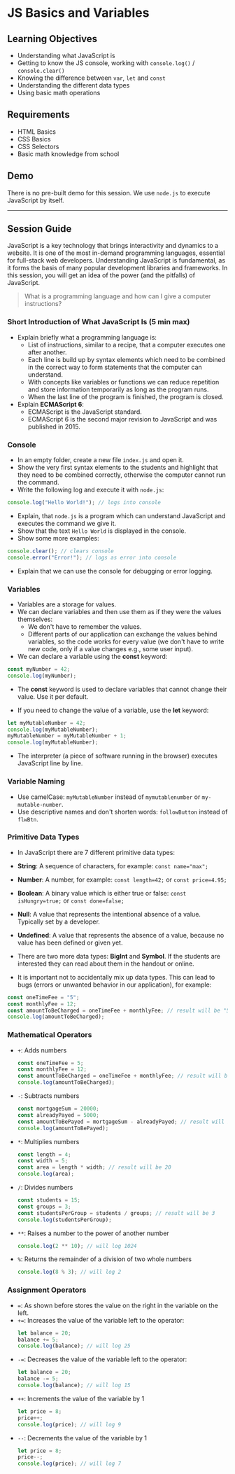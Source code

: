 # JS Basics and Variables

## Learning Objectives

- Understanding what JavaScript is
- Getting to know the JS console, working with `console.log()` / `console.clear()`
- Knowing the difference between `var`, `let` and `const`
- Understanding the different data types
- Using basic math operations

## Requirements

- HTML Basics
- CSS Basics
- CSS Selectors
- Basic math knowledge from school

## Demo

There is no pre-built demo for this session. We use `node.js` to execute JavaScript by itself.

---

## Session Guide

JavaScript is a key technology that brings interactivity and dynamics to a website. It is one of the most in-demand programming languages, essential for full-stack web developers. Understanding JavaScript is fundamental, as it forms the basis of many popular development libraries and frameworks. In this session, you will get an idea of the power (and the pitfalls) of JavaScript.

> What is a programming language and how can I give a computer instructions?

### Short Introduction of What JavaScript Is (5 min max)

- Explain briefly what a programming language is:
  - List of instructions, similar to a recipe, that a computer executes one after another.
  - Each line is build up by syntax elements which need to be combined in the correct way to form statements that the computer can understand.
  - With concepts like variables or functions we can reduce repetition and store information temporarily as long as the program runs.
  - When the last line of the program is finished, the program is closed.
- Explain **ECMAScript 6**:
  - ECMAScript is the JavaScript standard.
  - ECMAScript 6 is the second major revision to JavaScript and was published in 2015.

### Console

- In an empty folder, create a new file `index.js` and open it.
- Show the very first syntax elements to the students and highlight that they need to be combined correctly, otherwise the computer cannot run the command.
- Write the following log and execute it with `node.js`:

```js
console.log("Hello World!"); // logs into console
```

- Explain, that `node.js` is a program which can understand JavaScript and executes the command we give it.
- Show that the text `Hello World` is displayed in the console.
- Show some more examples:

```js
console.clear(); // clears console
console.error("Error!"); // logs as error into console
```

- Explain that we can use the console for debugging or error logging.

### Variables

- Variables are a storage for values.
- We can declare variables and then use them as if they were the values themselves:
  - We don't have to remember the values.
  - Different parts of our application can exchange the values behind variables, so the code works for every value (we don't have to write new code, only if a value changes e.g., some user input).
- We can declare a variable using the **const** keyword:

```js
const myNumber = 42;
console.log(myNumber);
```

- The **const** keyword is used to declare variables that cannot change their value. Use it per default.

- If you need to change the value of a variable, use the **let** keyword:

```js
let myMutableNumber = 42;
console.log(myMutableNumber);
myMutableNumber = myMutableNumber + 1;
console.log(myMutableNumber);
```

- The interpreter (a piece of software running in the browser) executes JavaScript line by line.

### Variable Naming

- Use camelCase: `myMutableNumber` instead of `mymutablenumber` or `my-mutable-number`.
- Use descriptive names and don't shorten words: `followButton` instead of `flwBtn`.

### Primitive Data Types

- In JavaScript there are 7 different primitive data types:

- **String**: A sequence of characters, for example: `const name="max";`
- **Number**: A number, for example: `const length=42;` or `const price=4.95;`
- **Boolean**: A binary value which is either true or false: `const isHungry=true;` or `const done=false;`
- **Null**: A value that represents the intentional absence of a value. Typically set by a developer.
- **Undefined**: A value that represents the absence of a value, because no value has been defined or given yet.

- There are two more data types: **BigInt** and **Symbol**. If the students are interested they can read about them in the handout or online.

- It is important not to accidentally mix up data types. This can lead to bugs (errors or unwanted behavior in our application), for example:

```js
const oneTimeFee = "5";
const monthlyFee = 12;
const amountToBeCharged = oneTimeFee + monthlyFee; // result will be "512"
console.log(amountToBeCharged);
```

### Mathematical Operators

- `+`: Adds numbers
  ```js
  const oneTimeFee = 5;
  const monthlyFee = 12;
  const amountToBeCharged = oneTimeFee + monthlyFee; // result will be 17
  console.log(amountToBeCharged);
  ```
- `-`: Subtracts numbers
  ```js
  const mortgageSum = 20000;
  const alreadyPayed = 5000;
  const amountToBePayed = mortgageSum - alreadyPayed; // result will be 15000
  console.log(amountToBePayed);
  ```
- `*`: Multiplies numbers
  ```js
  const length = 4;
  const width = 5;
  const area = length * width; // result will be 20
  console.log(area);
  ```
- `/`: Divides numbers
  ```js
  const students = 15;
  const groups = 3;
  const studentsPerGroup = students / groups; // result will be 3
  console.log(studentsPerGroup);
  ```
- `**`: Raises a number to the power of another number
  ```js
  console.log(2 ** 10); // will log 1024
  ```
- `%`: Returns the remainder of a division of two whole numbers
  ```js
  console.log(8 % 3); // will log 2
  ```

### Assignment Operators

- `=`: As shown before stores the value on the right in the variable on the left.
- `+=`: Increases the value of the variable left to the operator:
  ```js
  let balance = 20;
  balance += 5;
  console.log(balance); // will log 25
  ```
- `-=`: Decreases the value of the variable left to the operator:
  ```js
  let balance = 20;
  balance -= 5;
  console.log(balance); // will log 15
  ```
- `++`: Increments the value of the variable by 1
  ```js
  let price = 8;
  price++;
  console.log(price); // will log 9
  ```
- `--`: Decrements the value of the variable by 1
  ```js
  let price = 8;
  price--;
  console.log(price); // will log 7
  ```
